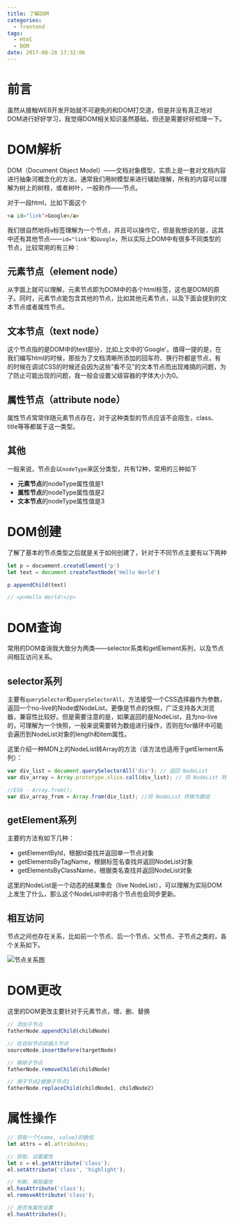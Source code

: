 ```yaml
---
title: 了解DOM
categories:
  - frontend
tags:
  - Html
  - DOM
date: 2017-08-28 17:32:06
---
```


# 前言
虽然从接触WEB开发开始就不可避免的和DOM打交道，但是并没有真正地对DOM进行好好学习，我觉得DOM相关知识虽然基础，但还是需要好好梳理一下。

# DOM解析
DOM（Document Object Model）——文档对象模型，实质上是一套对文档内容进行抽象河概念化的方法，通常我们用树模型来进行辅助理解，所有的内容可以理解为树上的树枝，或者树叶，一般称作——节点。

<!-- more -->

对于一段html，比如下面这个

```html
<a id="link">Google</a>
```

我们很自然地将`a`标签理解为一个节点，并且可以操作它，但是我想说的是，这其中还有其他节点——`id="link"`和`Google`，所以实际上DOM中有很多不同类型的节点，比较常用的有三种：

## 元素节点（element node）
从字面上就可以理解，元素节点即为DOM中的各个html标签，这也是DOM的原子。同时，元素节点能包含其他的节点，比如其他元素节点，以及下面会提到的文本节点或者属性节点。

## 文本节点（text node）
这个节点指的是DOM中的text部分，比如上文中的'Google'。值得一提的是，在我们编写html的时候，那些为了文档清晰所添加的回车符、换行符都是节点，有的时候在调试CSS的时候还会因为这些“看不见”的文本节点而出现难搞的问题，为了防止可能出现的问题，我一般会设置父级容器的字体大小为0。

## 属性节点（attribute node）
属性节点常常伴随元素节点存在，对于这种类型的节点应该不会陌生，class、title等等都属于这一类型。

## 其他
一般来说，节点会以`nodeType`来区分类型，共有12种，常用的三种如下

+ **元素节点**的nodeType属性值是1
+ **属性节点**的nodeType属性值是2
+ **文本节点**的nodeType属性值是3

# DOM创建
了解了基本的节点类型之后就是关于如何创建了，针对于不同节点主要有以下两种

```javascript
let p = docuement.createElement('p')
let text = document.createTextNode('Hello World')

p.appendChild(text)

// <p>Hello World!</p>
```

# DOM查询
常用的DOM查询我大致分为两类——selector系类和getElement系列，以及节点间相互访问关系。

## selector系列
主要有`querySelector`和`querySelectorAll`，方法接受一个CSS选择器作为参数，返回一个no-live的Node或NodeList，更像是节点的快照，广泛支持各大浏览器，兼容性比较好。但是需要注意的是，如果返回的是NodeList，且为no-live的，可理解为一个快照，一般来说需要转为数组进行操作，否则在for循环中可能会遍历到NodeList对象的length和item属性。

这里介绍一种MDN上的NodeList转Array的方法（该方法也适用于getElement系列）：

```javascript
var div_list = document.querySelectorAll('div'); // 返回 NodeList
var div_array = Array.prototype.slice.call(div_list); // 将 NodeList 转换为数组

//ES6 - Array.from();
var div_array_from = Array.from(div_list); //将 NodeList 转换为数组
```

## getElement系列
主要的方法有如下几种：

+ getElementById，根据Id查找并返回单一节点对象
+ getElementsByTagName，根据标签名查找并返回NodeList对象
+ getElementsByClassName，根据类名查找并返回NodeList对象

这里的NodeList是一个动态的结果集合（live NodeList），可以理解为实际DOM上发生了什么，那么这个NodeList中的各个节点也会同步更新。

## 相互访问
节点之间也存在关系，比如前一个节点、后一个节点、父节点、子节点之类的，各个关系如下。

![节点关系图](/images/node-relationship.png)

# DOM更改
这里的DOM更改主要针对于元素节点，增、删、替换

```javascript
// 添加子节点
fatherNode.appendChild(childNode)

// 在目标节点前插入节点
sourceNode.insertBefore(targetNode)

// 移除子节点
fatherNode.removeChild(childNode)

// 用子节点2替换子节点1
fatherNode.replaceChild(childNode1, childNode2)
```

# 属性操作

```javascript
// 获取一个{name, value}的数组
let attrs = el.attributes;

// 获取、设置属性
let c = el.getAttribute('class');
el.setAttribute('class', 'highlight');

// 判断、移除属性
el.hasAttribute('class');
el.removeAttribute('class');

// 是否有属性设置
el.hasAttributes();  
```
